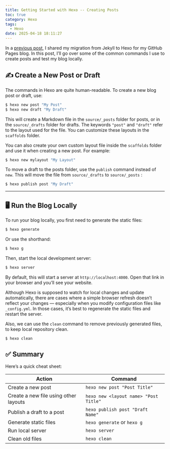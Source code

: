 ```yaml
---
title: Getting Started with Hexo -- Creating Posts
toc: true
category: Hexo
tags: 
  - Hexo
date: 2025-04-18 18:11:27
---
```





In a [previous post](2025-04-09-Migrating-from-Jekyll-to-Hexo.md), I shared my migration from Jekyll to Hexo for my GitHub Pages blog. In this post, I’ll go over some of the common commands I use to create posts and test my blog locally.

## ✍️ Create a New Post or Draft

The commands in Hexo are quite human-readable. To create a new blog post or draft, use:

```bash
$ hexo new post "My Post"
$ hexo new draft "My Draft"
```

This will create a Markdown file in the `source/_posts` folder for posts, or in the `source/_drafts` folder for drafts. The keywords `"post"` and `"draft"` refer to the layout used for the file. You can customize these layouts in the `scaffolds` folder.

You can also create your own custom layout file inside the `scaffolds` folder and use it when creating a new post. For example:

```bash
$ hexo new mylayout "My Layout"
```

To move a draft to the posts folder, use the `publish` command instead of `new`. This will move the file from `source/_drafts` to `source/_posts` :

```bash
$ hexo publish post "My Draft"
```



---

## 🖥️ Run the Blog Locally

To run your blog locally, you first need to generate the static files:

```bash
$ hexo generate
```

Or use the shorthand:

```bash
$ hexo g
```

Then, start the local development server:

```bash
$ hexo server
```

By default, this will start a server at `http://localhost:4000`. Open that link in your browser and you’ll see your website.

Although Hexo is supposed to watch for local changes and update automatically, there are cases where a simple browser refresh doesn’t reflect your changes — especially when you modify configuration files like `_config.yml`. In those cases, it’s best to regenerate the static files and restart the server.

Also, we can use the `clean` command to remove previously generated files, to keep local repository clean.

```bash
$ hexo clean
```





## ✅ Summary

Here’s a quick cheat sheet:

| Action                                | Command                               |
| ------------------------------------- | ------------------------------------- |
| Create a new post                     | `hexo new post "Post Title"`          |
| Create a new file using other layouts | `hexo new <layout name> "Post Title"` |
| Publish a draft to a post             | `hexo publish post "Draft Name"`      |
| Generate static files                 | `hexo generate` or `hexo g`           |
| Run local server                      | `hexo server`                         |
| Clean old files                       | `hexo clean`                          |
